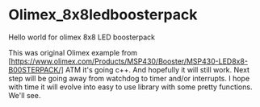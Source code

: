 Olimex_8x8ledboosterpack
========================

Hello world for olimex 8x8 LED boosterpack


This was original Olimex example from [https://www.olimex.com/Products/MSP430/Booster/MSP430-LED8x8-B00STERPACK/]
ATM it's going c++. And hopefully it will still work.
Next step will be going away from watchdog to timer and/or interrupts.
I hope with time it will evolve into easy to use library with some pretty functions. We'll see.
